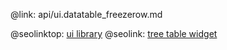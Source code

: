@link: api/ui.datatable_freezerow.md

@seolinktop: [ui library](https://webix.com)
@seolink: [tree table widget](https://webix.com/widget/treetable/)